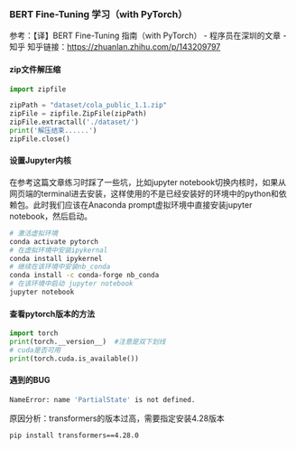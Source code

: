 ### BERT Fine-Tuning 学习（with PyTorch）
参考：【译】BERT Fine-Tuning 指南（with PyTorch） - 程序员在深圳的文章 - 知乎
知乎链接：https://zhuanlan.zhihu.com/p/143209797

#### zip文件解压缩
```python
import zipfile

zipPath = "dataset/cola_public_1.1.zip"
zipFile = zipfile.ZipFile(zipPath)
zipFile.extractall('./dataset/')
print('解压结束......')
zipFile.close()
```
#### 设置Jupyter内核
在参考这篇文章练习时踩了一些坑，比如jupyter notebook切换内核时，如果从网页端的terminal进去安装，这样使用的不是已经安装好的环境中的python和依赖包。此时我们应该在Anaconda prompt虚拟环境中直接安装jupyter notebook，然后启动。
```bash
# 激活虚拟环境
conda activate pytorch
# 在虚拟环境中安装ipykernal
conda install ipykernel
# 继续在该环境中安装nb_conda
conda install -c conda-forge nb_conda
# 在该环境中启动 jupyter notebook
jupyter notebook
```
#### 查看pytorch版本的方法
```python
import torch
print(torch.__version__)  #注意是双下划线
# cuda是否可用
print(torch.cuda.is_available())
```
#### 遇到的BUG
```bash
NameError: name 'PartialState' is not defined.
```
原因分析：transformers的版本过高，需要指定安装4.28版本
```bash
pip install transformers==4.28.0
```
